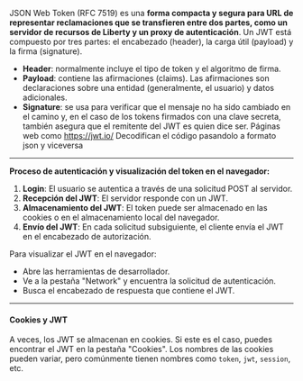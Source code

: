 JSON Web Token (RFC 7519) es una **forma compacta y segura para URL de representar reclamaciones que se transfieren entre dos partes, como un servidor de recursos de Liberty y un proxy de autenticación**.
Un JWT está compuesto por tres partes: el encabezado (header), la carga útil (payload) y la firma (signature).
- **Header**: normalmente incluye el tipo de token y el algoritmo de firma.
- **Payload**: contiene las afirmaciones (claims). Las afirmaciones son declaraciones sobre una entidad (generalmente, el usuario) y datos adicionales.
- **Signature**: se usa para verificar que el mensaje no ha sido cambiado en el camino y, en el caso de los tokens firmados con una clave secreta, también asegura que el remitente del JWT es quien dice ser.
Páginas web como https://jwt.io/ Decodifican el código pasandolo a formato json y viceversa
- - -
**Proceso de autenticación y visualización del token en el navegador:**

1. **Login**: El usuario se autentica a través de una solicitud POST al servidor.
2. **Recepción del JWT**: El servidor responde con un JWT.
3. **Almacenamiento del JWT**: El token puede ser almacenado en las cookies o en el almacenamiento local del navegador.
4. **Envío del JWT**: En cada solicitud subsiguiente, el cliente envía el JWT en el encabezado de autorización.

Para visualizar el JWT en el navegador:

- Abre las herramientas de desarrollador.
- Ve a la pestaña "Network" y encuentra la solicitud de autenticación.
- Busca el encabezado de respuesta que contiene el JWT.
- - -
#### Cookies y JWT

A veces, los JWT se almacenan en cookies. Si este es el caso, puedes encontrar el JWT en la pestaña "Cookies". Los nombres de las cookies pueden variar, pero comúnmente tienen nombres como `token`, `jwt`, `session`, etc.
